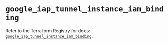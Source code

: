# `google_iap_tunnel_instance_iam_binding`

Refer to the Terraform Registry for docs: [`google_iap_tunnel_instance_iam_binding`](https://registry.terraform.io/providers/hashicorp/google-beta/6.24.0/docs/resources/google_iap_tunnel_instance_iam_binding).
